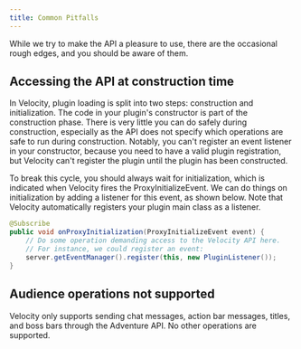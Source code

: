 ```yaml
---
title: Common Pitfalls
---
```


While we try to make the API a pleasure to use, there are the occasional rough edges, and you should be aware of them.

## Accessing the API at construction time

In Velocity, plugin loading is split into two steps: construction and initialization. The code in your plugin's
constructor is part of the construction phase. There is very little you can do safely during construction, especially as
the API does not specify which operations are safe to run during construction. Notably, you can't register an event
listener in your constructor, because you need to have a valid plugin registration, but Velocity can't register the
plugin until the plugin has been constructed.

To break this cycle, you should always wait for initialization, which is indicated when Velocity fires the ProxyInitializeEvent.
We can do things on initialization by adding a listener for this event, as shown below. Note that Velocity automatically
registers your plugin main class as a listener.

```java
@Subscribe
public void onProxyInitialization(ProxyInitializeEvent event) {
    // Do some operation demanding access to the Velocity API here.
    // For instance, we could register an event:
    server.getEventManager().register(this, new PluginListener());
}
```

## Audience operations not supported

Velocity only supports sending chat messages, action bar messages, titles, and boss bars
through the Adventure API. No other operations are supported.